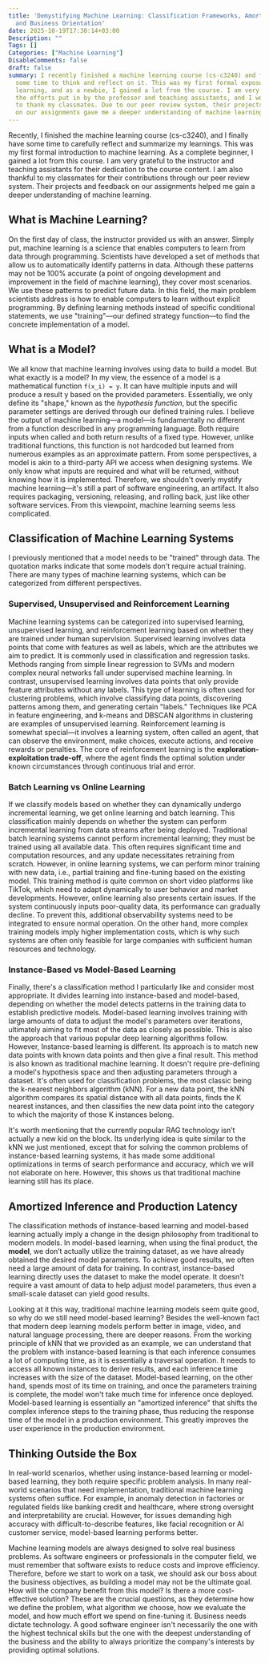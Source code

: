 ```yaml
---
title: 'Demystifying Machine Learning: Classification Frameworks, Amortization Thinking,
  and Business Orientation'
date: 2025-10-19T17:30:14+03:00
Description: ""
Tags: []
Categories: ["Machine Learning"]
DisableComments: false
draft: false
summary: I recently finished a machine learning course (cs-c3240) and finally have
  some time to think and reflect on it. This was my first formal exposure to machine
  learning, and as a newbie, I gained a lot from the course. I am very grateful for
  the efforts put in by the professor and teaching assistants, and I would also like
  to thank my classmates. Due to our peer review system, their projects and feedback
  on our assignments gave me a deeper understanding of machine learning.
---
```


Recently, I finished the machine learning course (cs-c3240), and I finally have some time to carefully reflect and summarize my learnings. This was my first formal introduction to machine learning. As a complete beginner, I gained a lot from this course. I am very grateful to the instructor and teaching assistants for their dedication to the course content. I am also thankful to my classmates for their contributions through our peer review system. Their projects and feedback on our assignments helped me gain a deeper understanding of machine learning.

## What is Machine Learning?

On the first day of class, the instructor provided us with an answer. Simply put, machine learning is a science that enables computers to learn from data through programming. Scientists have developed a set of methods that allow us to automatically identify patterns in data. Although these patterns may not be 100% accurate (a point of ongoing development and improvement in the field of machine learning), they cover most scenarios. We use these patterns to predict future data. In this field, the main problem scientists address is how to enable computers to learn without explicit programming. By defining learning methods instead of specific conditional statements, we use "training"—our defined strategy function—to find the concrete implementation of a model.

## What is a Model?

We all know that machine learning involves using data to build a model. But what exactly is a model? In my view, the essence of a model is a mathematical function `f(x_i) = y`. It can have multiple inputs and will produce a result y based on the provided parameters. Essentially, we only define its "shape," known as the *hypothesis function*, but the specific parameter settings are derived through our defined training rules. I believe the output of machine learning—a model—is fundamentally no different from a function described in any programming language. Both require inputs when called and both return results of a fixed type. However, unlike traditional functions, this function is not hardcoded but learned from numerous examples as an approximate pattern. From some perspectives, a model is akin to a third-party API we access when designing systems. We only know what inputs are required and what will be returned, without knowing how it is implemented. Therefore, we shouldn't overly mystify machine learning—it's still a part of software engineering, an artifact. It also requires packaging, versioning, releasing, and rolling back, just like other software services. From this viewpoint, machine learning seems less complicated.

## Classification of Machine Learning Systems

I previously mentioned that a model needs to be "trained" through data. The quotation marks indicate that some models don't require actual training. There are many types of machine learning systems, which can be categorized from different perspectives.

### Supervised, Unsupervised and Reinforcement Learning

Machine learning systems can be categorized into supervised learning, unsupervised learning, and reinforcement learning based on whether they are trained under human supervision. Supervised learning involves data points that come with features as well as labels, which are the attributes we aim to predict. It is commonly used in classification and regression tasks. Methods ranging from simple linear regression to SVMs and modern complex neural networks fall under supervised machine learning. In contrast, unsupervised learning involves data points that only provide feature attributes without any labels. This type of learning is often used for clustering problems, which involve classifying data points, discovering patterns among them, and generating certain "labels." Techniques like PCA in feature engineering, and k-means and DBSCAN algorithms in clustering are examples of unsupervised learning. Reinforcement learning is somewhat special—it involves a learning system, often called an agent, that can observe the environment, make choices, execute actions, and receive rewards or penalties. The core of reinforcement learning is the **exploration-exploitation trade-off**, where the agent finds the optimal solution under known circumstances through continuous trial and error.

### Batch Learning vs Online Learning

If we classify models based on whether they can dynamically undergo incremental learning, we get online learning and batch learning. This classification mainly depends on whether the system can perform incremental learning from data streams after being deployed. Traditional batch learning systems cannot perform incremental learning; they must be trained using all available data. This often requires significant time and computation resources, and any update necessitates retraining from scratch. However, in online learning systems, we can perform minor training with new data, i.e., partial training and fine-tuning based on the existing model. This training method is quite common on short video platforms like TikTok, which need to adapt dynamically to user behavior and market developments. However, online learning also presents certain issues. If the system continuously inputs poor-quality data, its performance can gradually decline. To prevent this, additional observability systems need to be integrated to ensure normal operation. On the other hand, more complex training models imply higher implementation costs, which is why such systems are often only feasible for large companies with sufficient human resources and technology.

### Instance-Based vs Model-Based Learning

Finally, there's a classification method I particularly like and consider most appropriate. It divides learning into instance-based and model-based, depending on whether the model detects patterns in the training data to establish predictive models. Model-based learning involves training with large amounts of data to adjust the model's parameters over iterations, ultimately aiming to fit most of the data as closely as possible. This is also the approach that various popular deep learning algorithms follow. However, Instance-based learning is different. Its approach is to match new data points with known data points and then give a final result. This method is also known as traditional machine learning. It doesn't require pre-defining a model's hypothesis space and then adjusting parameters through a dataset. It's often used for classification problems, the most classic being the k-nearest neighbors algorithm (kNN). For a new data point, the kNN algorithm compares its spatial distance with all data points, finds the K nearest instances, and then classifies the new data point into the category to which the majority of those K instances belong.

It's worth mentioning that the currently popular RAG technology isn’t actually a new kid on the block. Its underlying idea is quite similar to the kNN we just mentioned, except that for solving the common problems of instance-based learning systems, it has made some additional optimizations in terms of search performance and accuracy, which we will not elaborate on here. However, this shows us that traditional machine learning still has its place.

## Amortized Inference and Production Latency

The classification methods of instance-based learning and model-based learning actually imply a change in the design philosophy from traditional to modern models. In model-based learning, when using the final product, the **model**, we don’t actually utilize the training dataset, as we have already obtained the desired model parameters. To achieve good results, we often need a large amount of data for training. In contrast, instance-based learning directly uses the dataset to make the model operate. It doesn't require a vast amount of data to help adjust model parameters, thus even a small-scale dataset can yield good results.

Looking at it this way, traditional machine learning models seem quite good, so why do we still need model-based learning? Besides the well-known fact that modern deep learning models perform better in image, video, and natural language processing, there are deeper reasons. From the working principle of kNN that we provided as an example, we can understand that the problem with instance-based learning is that each inference consumes a lot of computing time, as it is essentially a traversal operation. It needs to access all known instances to derive results, and each inference time increases with the size of the dataset. Model-based learning, on the other hand, spends most of its time on training, and once the parameters training is complete, the model won't take much time for inference once deployed. Model-based learning is essentially an "amortized inference" that shifts the complex inference steps to the training phase, thus reducing the response time of the model in a production environment. This greatly improves the user experience in the production environment.

## Thinking Outside the Box

In real-world scenarios, whether using instance-based learning or model-based learning, they both require specific problem analysis. In many real-world scenarios that need implementation, traditional machine learning systems often suffice. For example, in anomaly detection in factories or regulated fields like banking credit and healthcare, where strong oversight and interpretability are crucial. However, for issues demanding high accuracy with difficult-to-describe features, like facial recognition or AI customer service, model-based learning performs better.

Machine learning models are always designed to solve real business problems. As software engineers or professionals in the computer field, we must remember that software exists to reduce costs and improve efficiency. Therefore, before we start to work on a task, we should ask our boss about the business objectives, as building a model may not be the ultimate goal. How will the company benefit from this model? Is there a more cost-effective solution? These are the crucial questions, as they determine how we define the problem, what algorithm we choose, how we evaluate the model, and how much effort we spend on fine-tuning it. Business needs dictate technology. A good software engineer isn't necessarily the one with the highest technical skills but the one with the deepest understanding of the business and the ability to always prioritize the company's interests by providing optimal solutions.

